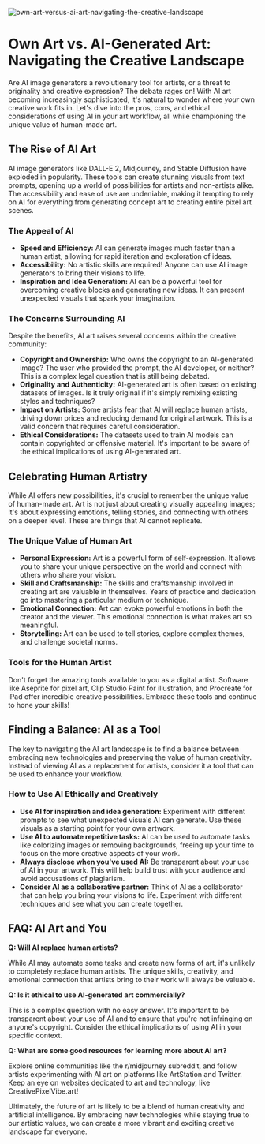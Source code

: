 ![own-art-versus-ai-art-navigating-the-creative-landscape](https://images.pexels.com/photos/18069424/pexels-photo-18069424.png?auto=compress&cs=tinysrgb&fit=crop&h=627&w=1200)

# Own Art vs. AI-Generated Art: Navigating the Creative Landscape

Are AI image generators a revolutionary tool for artists, or a threat to originality and creative expression? The debate rages on! With AI art becoming increasingly sophisticated, it's natural to wonder where *your* own creative work fits in. Let's dive into the pros, cons, and ethical considerations of using AI in your art workflow, all while championing the unique value of human-made art.

## The Rise of AI Art

AI image generators like DALL-E 2, Midjourney, and Stable Diffusion have exploded in popularity. These tools can create stunning visuals from text prompts, opening up a world of possibilities for artists and non-artists alike. The accessibility and ease of use are undeniable, making it tempting to rely on AI for everything from generating concept art to creating entire pixel art scenes.

### The Appeal of AI

*   **Speed and Efficiency:** AI can generate images much faster than a human artist, allowing for rapid iteration and exploration of ideas.
*   **Accessibility:** No artistic skills are required! Anyone can use AI image generators to bring their visions to life.
*   **Inspiration and Idea Generation:** AI can be a powerful tool for overcoming creative blocks and generating new ideas. It can present unexpected visuals that spark your imagination.

### The Concerns Surrounding AI

Despite the benefits, AI art raises several concerns within the creative community:

*   **Copyright and Ownership:** Who owns the copyright to an AI-generated image? The user who provided the prompt, the AI developer, or neither? This is a complex legal question that is still being debated.
*   **Originality and Authenticity:** AI-generated art is often based on existing datasets of images. Is it truly original if it's simply remixing existing styles and techniques?
*   **Impact on Artists:** Some artists fear that AI will replace human artists, driving down prices and reducing demand for original artwork. This is a valid concern that requires careful consideration.
*   **Ethical Considerations:** The datasets used to train AI models can contain copyrighted or offensive material. It's important to be aware of the ethical implications of using AI-generated art.

## Celebrating Human Artistry

While AI offers new possibilities, it's crucial to remember the unique value of human-made art. Art is not just about creating visually appealing images; it's about expressing emotions, telling stories, and connecting with others on a deeper level. These are things that AI cannot replicate.

### The Unique Value of Human Art

*   **Personal Expression:** Art is a powerful form of self-expression. It allows you to share your unique perspective on the world and connect with others who share your vision.
*   **Skill and Craftsmanship:** The skills and craftsmanship involved in creating art are valuable in themselves. Years of practice and dedication go into mastering a particular medium or technique.
*   **Emotional Connection:** Art can evoke powerful emotions in both the creator and the viewer. This emotional connection is what makes art so meaningful.
*   **Storytelling:** Art can be used to tell stories, explore complex themes, and challenge societal norms.

### Tools for the Human Artist

Don't forget the amazing tools available to you as a digital artist. Software like Aseprite for pixel art, Clip Studio Paint for illustration, and Procreate for iPad offer incredible creative possibilities. Embrace these tools and continue to hone your skills!

## Finding a Balance: AI as a Tool

The key to navigating the AI art landscape is to find a balance between embracing new technologies and preserving the value of human creativity. Instead of viewing AI as a replacement for artists, consider it a tool that can be used to enhance your workflow.

### How to Use AI Ethically and Creatively

*   **Use AI for inspiration and idea generation:** Experiment with different prompts to see what unexpected visuals AI can generate. Use these visuals as a starting point for your own artwork.
*   **Use AI to automate repetitive tasks:** AI can be used to automate tasks like colorizing images or removing backgrounds, freeing up your time to focus on the more creative aspects of your work.
*   **Always disclose when you've used AI:** Be transparent about your use of AI in your artwork. This will help build trust with your audience and avoid accusations of plagiarism.
*   **Consider AI as a collaborative partner:** Think of AI as a collaborator that can help you bring your visions to life. Experiment with different techniques and see what you can create together.

## FAQ: AI Art and You

**Q: Will AI replace human artists?**

While AI may automate some tasks and create new forms of art, it's unlikely to completely replace human artists. The unique skills, creativity, and emotional connection that artists bring to their work will always be valuable.

**Q: Is it ethical to use AI-generated art commercially?**

This is a complex question with no easy answer. It's important to be transparent about your use of AI and to ensure that you're not infringing on anyone's copyright. Consider the ethical implications of using AI in your specific context.

**Q: What are some good resources for learning more about AI art?**

Explore online communities like the r/midjourney subreddit, and follow artists experimenting with AI art on platforms like ArtStation and Twitter. Keep an eye on websites dedicated to art and technology, like CreativePixelVibe.art!

Ultimately, the future of art is likely to be a blend of human creativity and artificial intelligence. By embracing new technologies while staying true to our artistic values, we can create a more vibrant and exciting creative landscape for everyone.

